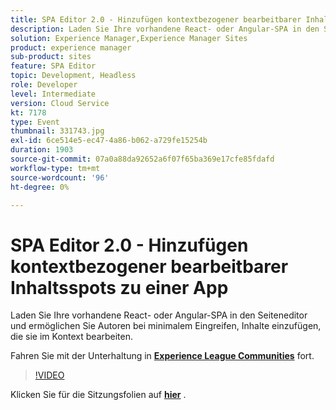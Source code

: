 ```yaml
---
title: SPA Editor 2.0 - Hinzufügen kontextbezogener bearbeitbarer Inhaltsspots zu einer App
description: Laden Sie Ihre vorhandene React- oder Angular-SPA in den Seiteneditor und ermöglichen Sie Autoren bei minimalem Eingreifen, Inhalte einzufügen, die sie im Kontext bearbeiten. Diese Sitzung wurde im Rahmen des Adobe Developers Live Content-Ereignisses bereitgestellt.
solution: Experience Manager,Experience Manager Sites
product: experience manager
sub-product: sites
feature: SPA Editor
topic: Development, Headless
role: Developer
level: Intermediate
version: Cloud Service
kt: 7178
type: Event
thumbnail: 331743.jpg
exl-id: 6ce514e5-ec47-4a86-b062-a729fe15254b
duration: 1903
source-git-commit: 07a0a88da92652a6f07f65ba369e17cfe85fdafd
workflow-type: tm+mt
source-wordcount: '96'
ht-degree: 0%

---
```


# SPA Editor 2.0 - Hinzufügen kontextbezogener bearbeitbarer Inhaltsspots zu einer App

Laden Sie Ihre vorhandene React- oder Angular-SPA in den Seiteneditor und ermöglichen Sie Autoren bei minimalem Eingreifen, Inhalte einzufügen, die sie im Kontext bearbeiten.

Fahren Sie mit der Unterhaltung in **[Experience League Communities](https://adobe.ly/36Yd3v6)** fort.

>[!VIDEO](https://video.tv.adobe.com/v/331743/?quality=12&learn=on&hidetitle=true)

Klicken Sie für die Sitzungsfolien auf **[hier](/help/adobe-developers-live/assets/spa-editor-2-0.pdf)** .
